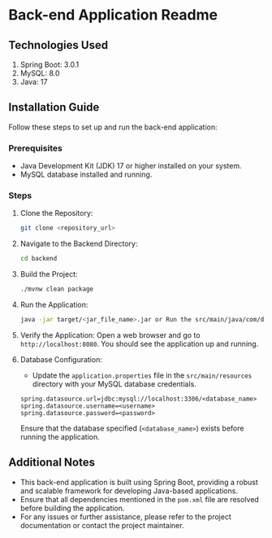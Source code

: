 # Back-end Application Readme

## Technologies Used

1. Spring Boot: 3.0.1
2. MySQL: 8.0
3. Java: 17

## Installation Guide

Follow these steps to set up and run the back-end application:

### Prerequisites

- Java Development Kit (JDK) 17 or higher installed on your system.
- MySQL database installed and running.

### Steps

1. Clone the Repository:
   ```bash
   git clone <repository_url>
   ```

2. Navigate to the Backend Directory:
   ```bash
   cd backend
   ```

3. Build the Project:
   ```bash
   ./mvnw clean package
   ```

4. Run the Application:
   ```bash
   java -jar target/<jar_file_name>.jar or Run the src/main/java/com/davi/ShopApplication.java class manually by right click on then run java
   ```

5. Verify the Application:
   Open a web browser and go to `http://localhost:8080`. You should see the application up and running.

6. Database Configuration:
   - Update the `application.properties` file in the `src/main/resources` directory with your MySQL database credentials.

   ```properties
   spring.datasource.url=jdbc:mysql://localhost:3306/<database_name>
   spring.datasource.username=<username>
   spring.datasource.password=<password>
   ```

   Ensure that the database specified (`<database_name>`) exists before running the application.

## Additional Notes

- This back-end application is built using Spring Boot, providing a robust and scalable framework for developing Java-based applications.
- Ensure that all dependencies mentioned in the `pom.xml` file are resolved before building the application.
- For any issues or further assistance, please refer to the project documentation or contact the project maintainer.
